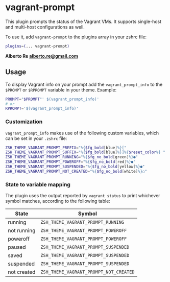 # vagrant-prompt

This plugin prompts the status of the Vagrant VMs. It supports single-host and
multi-host configurations as well.

To use it, add `vagrant-prompt` to the plugins array in your zshrc file:

```zsh
plugins=(... vagrant-prompt)
```

**Alberto Re <alberto.re@gmail.com>**

## Usage

To display Vagrant info on your prompt add the `vagrant_prompt_info` to the
`$PROMPT` or `$RPROMPT` variable in your theme. Example:

```zsh
PROMPT="$PROMPT"' $(vagrant_prompt_info)'
# or
RPROMPT='$(vagrant_prompt_info)'
```

### Customization

`vagrant_prompt_info` makes use of the following custom variables, which can be set in your
`.zshrc` file:

```zsh
ZSH_THEME_VAGRANT_PROMPT_PREFIX="%{$fg_bold[blue]%}["
ZSH_THEME_VAGRANT_PROMPT_SUFFIX="%{$fg_bold[blue]%}]%{$reset_color%} "
ZSH_THEME_VAGRANT_PROMPT_RUNNING="%{$fg_no_bold[green]%}●"
ZSH_THEME_VAGRANT_PROMPT_POWEROFF="%{$fg_no_bold[red]%}●"
ZSH_THEME_VAGRANT_PROMPT_SUSPENDED="%{$fg_no_bold[yellow]%}●"
ZSH_THEME_VAGRANT_PROMPT_NOT_CREATED="%{$fg_no_bold[white]%}○"
```

### State to variable mapping

The plugin uses the output reported by `vagrant status` to print whichever symbol matches,
according to the following table:

| State       | Symbol                                 |
| ----------- | -------------------------------------- |
| running     | `ZSH_THEME_VAGRANT_PROMPT_RUNNING`     |
| not running | `ZSH_THEME_VAGRANT_PROMPT_POWEROFF`    |
| poweroff    | `ZSH_THEME_VAGRANT_PROMPT_POWEROFF`    |
| paused      | `ZSH_THEME_VAGRANT_PROMPT_SUSPENDED`   |
| saved       | `ZSH_THEME_VAGRANT_PROMPT_SUSPENDED`   |
| suspended   | `ZSH_THEME_VAGRANT_PROMPT_SUSPENDED`   |
| not created | `ZSH_THEME_VAGRANT_PROMPT_NOT_CREATED` |
